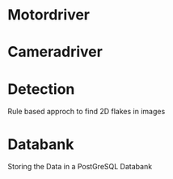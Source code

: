 # Motordriver

# Cameradriver

# Detection

Rule based approch to find 2D flakes in images

# Databank

Storing the Data in a PostGreSQL Databank